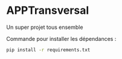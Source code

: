 # APPTransversal
Un super projet tous ensemble

Commande pour installer les dépendances :
```bash
pip install -r requirements.txt
```
